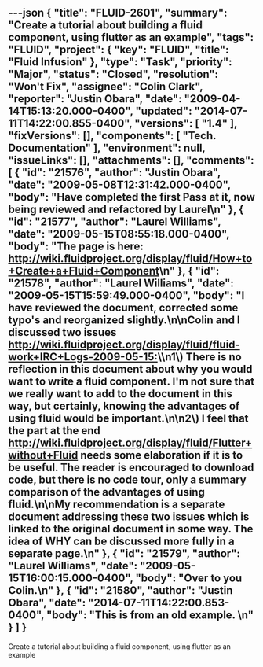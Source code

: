 ---json
{
  "title": "FLUID-2601",
  "summary": "Create a tutorial about building a fluid component, using flutter as an example",
  "tags": "FLUID",
  "project": {
    "key": "FLUID",
    "title": "Fluid Infusion"
  },
  "type": "Task",
  "priority": "Major",
  "status": "Closed",
  "resolution": "Won't Fix",
  "assignee": "Colin Clark",
  "reporter": "Justin Obara",
  "date": "2009-04-14T15:13:20.000-0400",
  "updated": "2014-07-11T14:22:00.855-0400",
  "versions": [
    "1.4"
  ],
  "fixVersions": [],
  "components": [
    "Tech. Documentation"
  ],
  "environment": null,
  "issueLinks": [],
  "attachments": [],
  "comments": [
    {
      "id": "21576",
      "author": "Justin Obara",
      "date": "2009-05-08T12:31:42.000-0400",
      "body": "Have completed the first Pass at it, now being reviewed and refactored by Laurel\n"
    },
    {
      "id": "21577",
      "author": "Laurel Williams",
      "date": "2009-05-15T08:55:18.000-0400",
      "body": "The page is here: <http://wiki.fluidproject.org/display/fluid/How+to+Create+a+Fluid+Component>\n"
    },
    {
      "id": "21578",
      "author": "Laurel Williams",
      "date": "2009-05-15T15:59:49.000-0400",
      "body": "I have reviewed the document, corrected some typo's and reorganized slightly.\n\nColin and I discussed two issues <http://wiki.fluidproject.org/display/fluid/fluid-work+IRC+Logs-2009-05-15:>\\\n1\\) There is no reflection in this document about why you would want to write a fluid component. I'm not sure that we really want to add to the document in this way, but certainly, knowing the advantages of using fluid would be important.\n\n2\\) I feel that the part at the end <http://wiki.fluidproject.org/display/fluid/Flutter+without+Fluid> needs some elaboration if it is to be useful. The reader is encouraged to download code, but there is no code tour, only a summary comparison of the advantages of using fluid.\n\nMy recommendation is a separate document addressing these two issues which is linked to the original document in some way. The idea of WHY can be discussed more fully in a separate page.\n"
    },
    {
      "id": "21579",
      "author": "Laurel Williams",
      "date": "2009-05-15T16:00:15.000-0400",
      "body": "Over to you Colin.\n"
    },
    {
      "id": "21580",
      "author": "Justin Obara",
      "date": "2014-07-11T14:22:00.853-0400",
      "body": "This is from an old example.&#x20;\n"
    }
  ]
}
---
Create a tutorial about building a fluid component, using flutter as an example

        